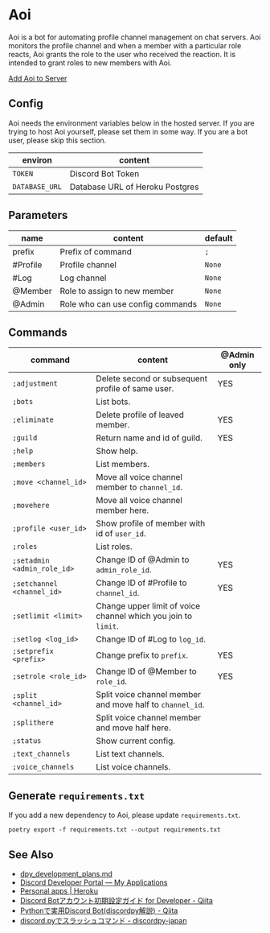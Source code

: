 # Aoi
Aoi is a bot for automating profile channel management on chat servers.
Aoi monitors the profile channel and when a member with a particular role reacts, Aoi grants the role to the user who received the reaction.
It is intended to grant roles to new members with Aoi.

[Add Aoi to Server](https://discord.com/api/oauth2/authorize?client_id=1004329762484916304&permissions=2416126992&scope=bot)

## Config
Aoi needs the environment variables below in the hosted server.
If you are trying to host Aoi yourself, please set them in some way.
If you are a bot user, please skip this section.

|    environ     |             content             |
| -------------- | ------------------------------- |
| `TOKEN`        | Discord Bot Token               |
| `DATABASE_URL` | Database URL of Heroku Postgres |

## Parameters

|   name   |             content              | default |
| -------- | -------------------------------- | ------- |
| prefix   | Prefix of command                | `;`     |
| #Profile | Profile channel                  | `None`  |
| #Log     | Log channel                      | `None`  |
| @Member  | Role to assign to new member     | `None`  |
| @Admin   | Role who can use config commands | `None`  |


## Commands

|           command           |                            content                             | @Admin only |
| --------------------------- | -------------------------------------------------------------- | ----------- |
| `;adjustment`               | Delete second or subsequent profile of same user.              | YES         |
| `;bots`                     | List bots.                                                     |             |
| `;eliminate`                | Delete profile of leaved member.                               | YES         |
| `;guild`                    | Return name and id of guild.                                   | YES         |
| `;help`                     | Show help.                                                     |             |
| `;members`                  | List members.                                                  |             |
| `;move <channel_id>`        | Move all voice channel member to `channel_id`.                 |             |
| `;movehere`                 | Move all voice channel member here.                            |             |
| `;profile <user_id>`        | Show profile of member with id of `user_id`.                   |             |
| `;roles`                    | List roles.                                                    |             |
| `;setadmin <admin_role_id>` | Change ID of @Admin to `admin_role_id`.                        | YES         |
| `;setchannel <channel_id>`  | Change ID of #Profile to `channel_id`.                         | YES         |
| `;setlimit <limit>`         | Change upper limit of voice channel which you join to `limit`. |             |
| `;setlog <log_id>`          | Change ID of #Log to `log_id`.                                 |             |
| `;setprefix <prefix>`       | Change prefix to `prefix`.                                     | YES         |
| `;setrole <role_id>`        | Change ID of @Member to `role_id`.                             | YES         |
| `;split <channel_id>`       | Split voice channel member and move half to `channel_id`.      |             |
| `;splithere`                | Split voice channel member and move half here.                 |             |
| `;status`                   | Show current config.                                           |             |
| `;text_channels`            | List text channels.                                            |             |
| `;voice_channels`           | List voice channels.                                           |             |

## Generate `requirements.txt`
If you add a new dependency to Aoi, please update `requirements.txt`.

```
poetry export -f requirements.txt --output requirements.txt
```

## See Also
- [dpy\_development\_plans\.md](https://gist.github.com/Rapptz/c4324f17a80c94776832430007ad40e6)
- [Discord Developer Portal — My Applications](https://discord.com/developers/applications)
- [Personal apps \| Heroku](https://dashboard.heroku.com/apps)
- [Discord Botアカウント初期設定ガイド for Developer \- Qiita](https://qiita.com/1ntegrale9/items/cb285053f2fa5d0cccdf)
- [Pythonで実用Discord Bot\(discordpy解説\) \- Qiita](https://qiita.com/1ntegrale9/items/9d570ef8175cf178468f)
- [discord\.pyでスラッシュコマンド \- discordpy\-japan](https://scrapbox.io/discordpy-japan/discord.py%E3%81%A7%E3%82%B9%E3%83%A9%E3%83%83%E3%82%B7%E3%83%A5%E3%82%B3%E3%83%9E%E3%83%B3%E3%83%89)
